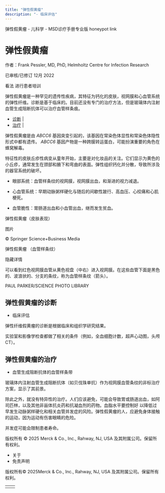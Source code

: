 ```yaml
---
title: "弹性假黄瘤"
description: "- 临床评估"
---
```


﻿弹性假黄瘤 \- 儿科学 \- MSD诊疗手册专业版 honeypot link

# 弹性假黄瘤

作者：Frank Pessler, MD, PhD, Helmholtz Centre for Infection Research

已审核/已修订 12月 2022

看法 进行患者培训

弹性假黄瘤是一种罕见的遗传性疾病，其特征为钙化的皮肤，视网膜和心血管系统的弹性纤维。诊断是基于临床的。目前还没有专门的治疗方法，但是玻璃体内注射血管生成阻断抗体可以治疗血管样条痕。

- [诊断](#诊断_v29591074_zh) \|
- [治疗](#治疗_v29591081_zh) \|

弹性假黄瘤是由 _ABCC6_ 基因突变引起的，该基因在常染色体显性和常染色体隐性形式中都有遗传。 _ABCC6_ 基因产物是一种跨膜转运蛋白，可能扮演重要的角色在蜂窝解毒。

特征性的皮肤丘疹性病变从童年开始，主要是对化妆品的关注。它们显示为黄色的小丘疹，通常发生在颈部和腋下和弯曲的表面。弹性组织钙化并分散，导致所涉及的器官系统的破坏。

- 眼部系统：血管样条纹的视网膜，视网膜出血，和渐进的视力减退。

- 心血管系统：早期动脉粥样硬化与随后的间歇性跛行、高血压、心绞痛和心肌梗死。

- 血管脆性：胃肠道出血和小血管出血，继而发生贫血。


弹性假黄瘤（皮肤表现）



图片

© Springer Science+Business Media

弹性假黄瘤 （血管样条纹）



隐藏详情

可以看到红色视网膜血管从黄色视盘（中右）进入视网膜。在这些血管下面是黑色的、波浪状的、分支的条纹，称为血管样条纹（箭头）。

PAUL PARKER/SCIENCE PHOTO LIBRARY

## 弹性假黄瘤的诊断

- 临床评估


弹性纤维假黄瘤的诊断是根据临床和组织学研究结果。

实验室和影像学检查都做了相关的条件（例如，全血细胞计数，超声心动图，头颅CT）。

## 弹性假黄瘤的治疗

- 血管生成阻断抗体的血管样条带


玻璃体内注射血管生成阻断抗体（如贝伐珠单抗）作为视网膜血管条纹的非标治疗方案，显示了其前景。

除此之外，就没有特异性的治疗。人们应该避免，可能会导致胃或肠道出血，如阿司匹林，以及其他非甾体抗炎药和抗凝血剂的药物。血脂水平要控制好 以降低过早发生动脉粥样硬化和相关血管并发症的风险。弹性假黄瘤的人，应避免身体接触的运动，因为运动有伤害眼睛的危险。

并发症可能会限制患者寿命。



版权所有 © 2025
Merck & Co., Inc., Rahway, NJ, USA 及其附属公司。保留所有权利。

- 关于
- 免责声明

版权所有© 2025Merck & Co., Inc., Rahway, NJ, USA 及其附属公司。保留所有权利。

|     |     |
| --- | --- |
|  |  |